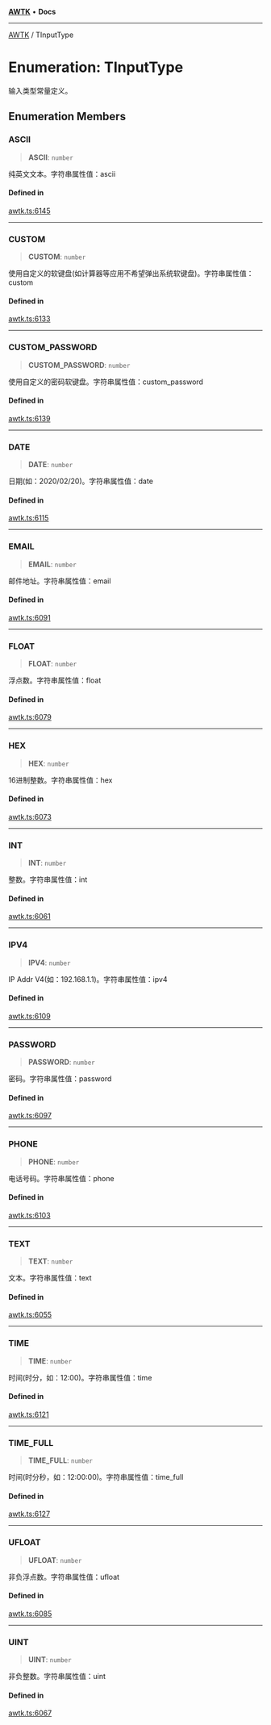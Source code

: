 [**AWTK**](../README.md) • **Docs**

***

[AWTK](../globals.md) / TInputType

# Enumeration: TInputType

输入类型常量定义。

## Enumeration Members

### ASCII

> **ASCII**: `number`

纯英文文本。字符串属性值：ascii

#### Defined in

[awtk.ts:6145](https://github.com/zlgopen/awtk-binding/blob/a700388ad7cc060c10001c4cf776a40433e0a4e7/tools/code_gen/js/output/awtk.ts#L6145)

***

### CUSTOM

> **CUSTOM**: `number`

使用自定义的软键盘(如计算器等应用不希望弹出系统软键盘)。字符串属性值：custom

#### Defined in

[awtk.ts:6133](https://github.com/zlgopen/awtk-binding/blob/a700388ad7cc060c10001c4cf776a40433e0a4e7/tools/code_gen/js/output/awtk.ts#L6133)

***

### CUSTOM\_PASSWORD

> **CUSTOM\_PASSWORD**: `number`

使用自定义的密码软键盘。字符串属性值：custom_password

#### Defined in

[awtk.ts:6139](https://github.com/zlgopen/awtk-binding/blob/a700388ad7cc060c10001c4cf776a40433e0a4e7/tools/code_gen/js/output/awtk.ts#L6139)

***

### DATE

> **DATE**: `number`

日期(如：2020/02/20)。字符串属性值：date

#### Defined in

[awtk.ts:6115](https://github.com/zlgopen/awtk-binding/blob/a700388ad7cc060c10001c4cf776a40433e0a4e7/tools/code_gen/js/output/awtk.ts#L6115)

***

### EMAIL

> **EMAIL**: `number`

邮件地址。字符串属性值：email

#### Defined in

[awtk.ts:6091](https://github.com/zlgopen/awtk-binding/blob/a700388ad7cc060c10001c4cf776a40433e0a4e7/tools/code_gen/js/output/awtk.ts#L6091)

***

### FLOAT

> **FLOAT**: `number`

浮点数。字符串属性值：float

#### Defined in

[awtk.ts:6079](https://github.com/zlgopen/awtk-binding/blob/a700388ad7cc060c10001c4cf776a40433e0a4e7/tools/code_gen/js/output/awtk.ts#L6079)

***

### HEX

> **HEX**: `number`

16进制整数。字符串属性值：hex

#### Defined in

[awtk.ts:6073](https://github.com/zlgopen/awtk-binding/blob/a700388ad7cc060c10001c4cf776a40433e0a4e7/tools/code_gen/js/output/awtk.ts#L6073)

***

### INT

> **INT**: `number`

整数。字符串属性值：int

#### Defined in

[awtk.ts:6061](https://github.com/zlgopen/awtk-binding/blob/a700388ad7cc060c10001c4cf776a40433e0a4e7/tools/code_gen/js/output/awtk.ts#L6061)

***

### IPV4

> **IPV4**: `number`

IP Addr V4(如：192.168.1.1)。字符串属性值：ipv4

#### Defined in

[awtk.ts:6109](https://github.com/zlgopen/awtk-binding/blob/a700388ad7cc060c10001c4cf776a40433e0a4e7/tools/code_gen/js/output/awtk.ts#L6109)

***

### PASSWORD

> **PASSWORD**: `number`

密码。字符串属性值：password

#### Defined in

[awtk.ts:6097](https://github.com/zlgopen/awtk-binding/blob/a700388ad7cc060c10001c4cf776a40433e0a4e7/tools/code_gen/js/output/awtk.ts#L6097)

***

### PHONE

> **PHONE**: `number`

电话号码。字符串属性值：phone

#### Defined in

[awtk.ts:6103](https://github.com/zlgopen/awtk-binding/blob/a700388ad7cc060c10001c4cf776a40433e0a4e7/tools/code_gen/js/output/awtk.ts#L6103)

***

### TEXT

> **TEXT**: `number`

文本。字符串属性值：text

#### Defined in

[awtk.ts:6055](https://github.com/zlgopen/awtk-binding/blob/a700388ad7cc060c10001c4cf776a40433e0a4e7/tools/code_gen/js/output/awtk.ts#L6055)

***

### TIME

> **TIME**: `number`

时间(时分，如：12:00)。字符串属性值：time

#### Defined in

[awtk.ts:6121](https://github.com/zlgopen/awtk-binding/blob/a700388ad7cc060c10001c4cf776a40433e0a4e7/tools/code_gen/js/output/awtk.ts#L6121)

***

### TIME\_FULL

> **TIME\_FULL**: `number`

时间(时分秒，如：12:00:00)。字符串属性值：time_full

#### Defined in

[awtk.ts:6127](https://github.com/zlgopen/awtk-binding/blob/a700388ad7cc060c10001c4cf776a40433e0a4e7/tools/code_gen/js/output/awtk.ts#L6127)

***

### UFLOAT

> **UFLOAT**: `number`

非负浮点数。字符串属性值：ufloat

#### Defined in

[awtk.ts:6085](https://github.com/zlgopen/awtk-binding/blob/a700388ad7cc060c10001c4cf776a40433e0a4e7/tools/code_gen/js/output/awtk.ts#L6085)

***

### UINT

> **UINT**: `number`

非负整数。字符串属性值：uint

#### Defined in

[awtk.ts:6067](https://github.com/zlgopen/awtk-binding/blob/a700388ad7cc060c10001c4cf776a40433e0a4e7/tools/code_gen/js/output/awtk.ts#L6067)
